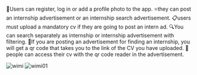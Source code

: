 🌟Users can register, log in or add a profile photo to the app.
⭐they can post an internship advertisement or an internship search advertisement.
📋users must upload a mandatory cv if they are going to post an intern ad.
🔍You can search separately as internship or internship advertisement with filtering.
👥If you are posting an advertisement for finding an internship, you will get a qr code that takes you to the link of the CV you have uploaded.
🏿people can access their cv with the qr code reader in the advertisement.

![wimi](https://github.com/synarda/convert-image-to-text/assets/67860630/a5ede74b-5c53-4df5-8371-85585ca450c8)
![wimi01](https://github.com/synarda/convert-image-to-text/assets/67860630/0ba4aaf5-05c0-432b-9f03-12eb8c9b794e)

